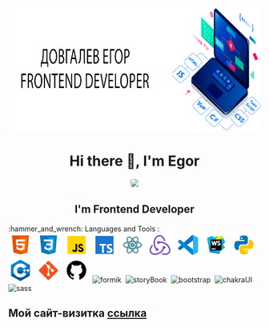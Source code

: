 
<div id="cover" align="center">
  <img src="https://github.com/NubloEg/NubloEg/blob/main/header.png" width="850" height="250"/>
</div>
<div id="header" align="center">
  <h1>Hi there 👋, I'm Egor</h1>
  <img src="https://cdn.dribbble.com/users/14374/screenshots/3153764/junior.gif" width="250" style="border-radius: 50% 20% / 10% 40%;"/>
  <h2>I'm Frontend Developer</h2>
</div>
:hammer_and_wrench: Languages and Tools :
<div>
  <img src="./icons/icons8-html-5-48.png" title="HTML" alt="HTML" width="48" height="48"/>&nbsp;
  <img src="./icons/icons8-css3-48.png" title="CSS" alt="CSS" width="48" height="48"/>&nbsp;
  <img src="./icons/icons8-javascript-48.png" title="javascript" alt="javascript" width="48" height="48"/>&nbsp;
  <img src="./icons/icons8-typescript-48.png" title="typescript" alt="typescript" width="48" height="48"/>&nbsp;
  <img src="./icons/icons8-react-100.png" title="React" alt="React" width="48" height="48"/>&nbsp;
  <img src="./icons/icons8-redux-48.png" title="Redux" alt="Redux" width="48" height="48"/>&nbsp;
  <img src="./icons/icons8-visual-studio-code-2019-48.png" title="vscode" alt="vscode" width="48" height="48"/>&nbsp;
  <img src="./icons/icons8-webstorm-48.png" title="webstorme" alt="webstorme" width="48" height="48"/>&nbsp;
  <img src="./icons/icons8-python-48.png" title="python" alt="python" width="48" height="48"/>&nbsp;
  <img src="./icons/icons8-c++-48.png" title="c++" alt="c++" width="48" height="48"/>&nbsp;
  <img src="./icons/icons8-git-48.png" title="git" alt="git" width="48" height="48"/>&nbsp;
  <img src="./icons/icons8-github-48.png" title="github" alt="github" width="48" height="48"/>&nbsp;
  <img src="https://cdn.zapier.com/storage/developer_cli/20e6b8d4515c7e1ed6f1db25a2a3d3f2_2.png" title="formik" alt="formik" width="48" height="48"/>&nbsp;
  <img src="https://snapshots.chromatic.com/snapshots/5cff7295207cf60020166d12/capture.png" title="storyBook" alt="storyBook" width="48" height="48"/>&nbsp;
  <img src="https://upload.wikimedia.org/wikipedia/commons/thumb/b/b2/Bootstrap_logo.svg/1200px-Bootstrap_logo.svg.png" title="bootstrap" alt="bootstrap" width="48" height="48"/>&nbsp;
  <img src="https://cdn-ssl-devio-img.classmethod.jp/wp-content/uploads/2021/10/eyecatch_chakra_ui_1200x630.png" title="chakraUI" alt="chakraUI" width="48" height="48"/>&nbsp;
  <img src="https://luxe-host.ru/wp-content/uploads/f/a/4/fa43e33f6af0ef4e3f7c5fc97ce19742.png" title="sass" alt="sass" width="48" height="48"/>&nbsp;
</div>

<h2>Мой сайт-визитка <a href='https://nubloeg.github.io/Portfolio/' target="_tablet">ссылка</a></h2>

